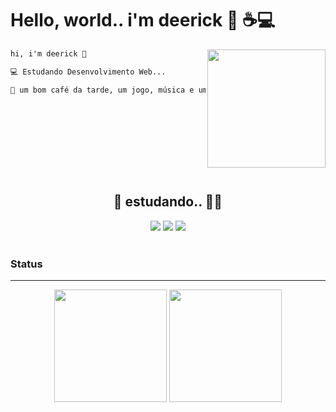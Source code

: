 <div align="left">
  <h1>Hello, world.. i'm deerick 🖖 ☕💻</h1>
  <img align="right" height="189" src="https://i0.wp.com/www.fastgamsat.com/wp-content/uploads/Yuki-Nagato-typing-and-coding-really-quickly-on-laptop-Suzumiya-Haruhi-no-Yuuutsu-FastGAMSAT.gif">
  
</div align="center">

<div align="left">

```diff
hi, i'm deerick 🖖

💻 Estudando Desenvolvimento Web...

🧙‍ um bom café da tarde, um jogo, música e um bom anime 👍😼
   
  
  
  







```

</div>

<div align="center"> 

##  🧙‍  estudando..  🐱‍💻


<img src="https://camo.githubusercontent.com/41cf2a7b5af5ccf03c4fb9a6fd18069e0dbf85a6d093329b19a0943ef00ee986/68747470733a2f2f696d672e736869656c64732e696f2f62616467652f2d6373732d3135373242363f6c6f676f3d63737333266c6f676f436f6c6f723d7768697465267374796c653d666f722d7468652d6261646765">
<img  src="https://camo.githubusercontent.com/9cd1be96dbd8a12160047c3832703596cd9a1d39b0086bfb8f1b8d0085fd07ad/68747470733a2f2f696d672e736869656c64732e696f2f62616467652f2d68746d6c2d4533344632363f6c6f676f3d68746d6c35266c6f676f436f6c6f723d7768697465267374796c653d666f722d7468652d6261646765">
<img src="https://camo.githubusercontent.com/71d34f506e6bbde15c8376175ae2ed6e3d81b139b18a5db17cb1c161fe4e8c2f/68747470733a2f2f696d672e736869656c64732e696f2f62616467652f2d6a6176617363726970742d4637444631453f6c6f676f3d6a617661736372697074266c6f676f436f6c6f723d7768697465267374796c653d666f722d7468652d6261646765">

<br>



<div align="left">

<br>

### Status
----
     
<div align="center">
     
  <img height="180em" src="https://github-readme-stats.vercel.app/api?username=eccxdee&show_icons=true&theme=dark&include_all_commits=true&count_private=true"/>
  <img height="180em" src="https://github-readme-stats.vercel.app/api/top-langs/?username=eccxdee&layout=compact&langs_count=5&theme=dark"/>

</div>

</div>

</div>
